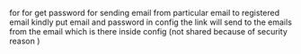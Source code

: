 for for get password 
for sending email from particular email to registered email 
kindly put email and password in config 
the link will send to the emails from the email which is there inside config 
(not shared because of security reason )


